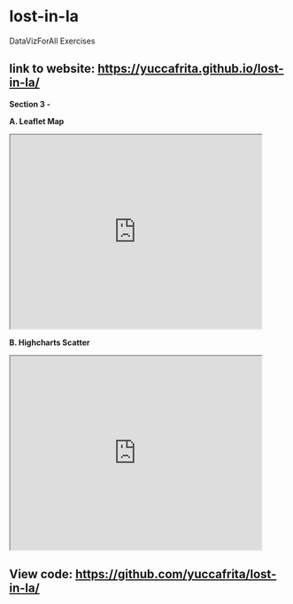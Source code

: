 # lost-in-la
DataVizForAll Exercises

## link to website: https://yuccafrita.github.io/lost-in-la/

<b> Section 3 - </b> 

<b> A.  Leaflet Map</b>
<iframe src="https://yuccafrita.github.io/leaflet-map-simple" width="90%" height="350"></iframe>


<b> B.  Highcharts Scatter </b>  
<iframe src="https://yuccafrita.github.io/highcharts-scatter-csv" width="90%" height="350"></iframe>

## View code: https://github.com/yuccafrita/lost-in-la/
